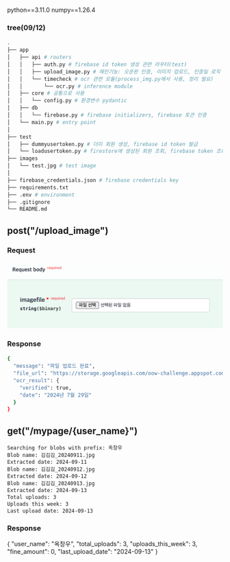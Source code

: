 python==3.11.0
numpy==1.26.4

### tree(09/12)
```bash
.
├── app
│   ├── api # routers
│   │   ├── auth.py # firebase id token 생성 관련 라우터(test)
│   │   ├── upload_image.py # 메인기능: 오운완 인증, 이미지 업로드, 인증일 로직
│   │   └── timecheck # ocr 관련 모듈(process_img.py에서 사용, 정리 필요)
│   │       └── ocr.py # inference module
│   ├── core # 공통으로 사용 
│   │   └── config.py # 환경변수 pydantic
│   ├── db
│   │   └── firebase.py # firebase initializers, firebase 토큰 인증
│   └── main.py # entry point
│
├── test
│   ├── dummyusertoken.py # 더미 회원 생성, firebase id token 발급
│   └── loadusertoken.py # firestore에 생성된 회원 조회, firebase token 조회
├── images 
│   └── test.jpg # test image
│
├── firebase_credentials.json # firebase credentials key
├── requirements.txt
├── .env # environment
├── .gitignore
└── README.md
```

## post("/upload_image")

### Request

![alt text](image.png)

### Response

```bash
{
  "message": "파일 업로드 완료",
  "file_url": "https://storage.googleapis.com/oow-challenge.appspot.com/[ENCODED_NAME]_[DATE].jpg",
  "ocr_result": {
    "verified": true,
    "date": "2024년 7월 29일"
  }
}
```


## get("/mypage/{user_name}")

```text
Searching for blobs with prefix: 옥창우
Blob name: 김김김_20240911.jpg
Extracted date: 2024-09-11
Blob name: 김김김_20240912.jpg
Extracted date: 2024-09-12
Blob name: 김김김_20240913.jpg
Extracted date: 2024-09-13
Total uploads: 3
Uploads this week: 3
Last upload date: 2024-09-13

```

### Response

{
  "user_name": "옥창우",
  "total_uploads": 3,
  "uploads_this_week": 3,
  "fine_amount": 0,
  "last_upload_date": "2024-09-13"
}